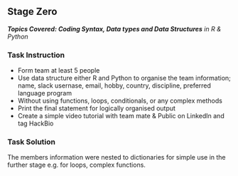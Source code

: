 ## Stage Zero
_**Topics Covered: Coding Syntax, Data types and Data Structures**
in R & Python_



### Task Instruction
- Form team at least 5 people
- Use data structure either R and Python to organise the team information; name, slack usernase, email, hobby, country, discipline, preferred language program
- Without using functions, loops, conditionals, or any complex methods
- Print the final statement for logically organised output
- Create a simple video tutorial with team mate & Public on LinkedIn and tag HackBio



### Task Solution

The members information were nested to dictionaries for simple use in the further stage e.g. for loops, complex functions.
